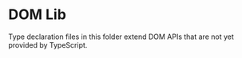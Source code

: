 # DOM Lib

Type declaration files in this folder extend DOM APIs that are not yet provided by TypeScript.
